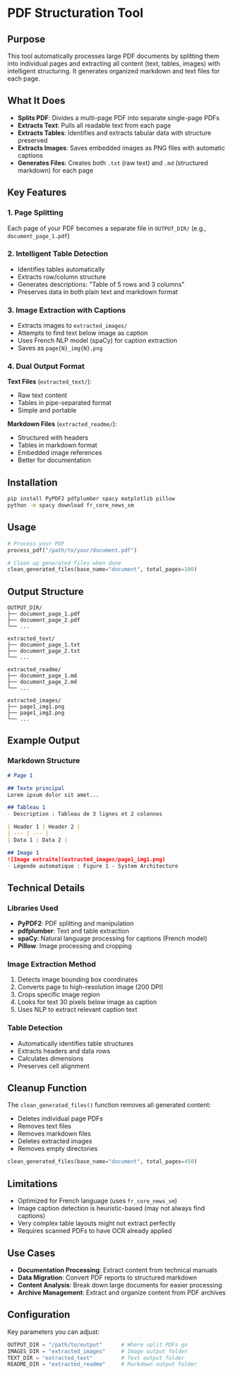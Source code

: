 # PDF Structuration Tool

## Purpose

This tool automatically processes large PDF documents by splitting them into individual pages and extracting all content (text, tables, images) with intelligent structuring. It generates organized markdown and text files for each page.

## What It Does

- **Splits PDF**: Divides a multi-page PDF into separate single-page PDFs
- **Extracts Text**: Pulls all readable text from each page
- **Extracts Tables**: Identifies and extracts tabular data with structure preserved
- **Extracts Images**: Saves embedded images as PNG files with automatic captions
- **Generates Files**: Creates both `.txt` (raw text) and `.md` (structured markdown) for each page

## Key Features

### 1. Page Splitting
Each page of your PDF becomes a separate file in `OUTPUT_DIR/` (e.g., `document_page_1.pdf`)

### 2. Intelligent Table Detection
- Identifies tables automatically
- Extracts row/column structure
- Generates descriptions: "Table of 5 rows and 3 columns"
- Preserves data in both plain text and markdown format

### 3. Image Extraction with Captions
- Extracts images to `extracted_images/`
- Attempts to find text below image as caption
- Uses French NLP model (spaCy) for caption extraction
- Saves as `page{N}_img{N}.png`

### 4. Dual Output Format

**Text Files** (`extracted_text/`):
- Raw text content
- Tables in pipe-separated format
- Simple and portable

**Markdown Files** (`extracted_readme/`):
- Structured with headers
- Tables in markdown format
- Embedded image references
- Better for documentation

## Installation

```bash
pip install PyPDF2 pdfplumber spacy matplotlib pillow
python -m spacy download fr_core_news_sm
```

## Usage

```python
# Process your PDF
process_pdf("/path/to/your/document.pdf")

# Clean up generated files when done
clean_generated_files(base_name="document", total_pages=100)
```

## Output Structure

```
OUTPUT_DIR/
├── document_page_1.pdf
├── document_page_2.pdf
└── ...

extracted_text/
├── document_page_1.txt
├── document_page_2.txt
└── ...

extracted_readme/
├── document_page_1.md
├── document_page_2.md
└── ...

extracted_images/
├── page1_img1.png
├── page1_img2.png
└── ...
```

## Example Output

### Markdown Structure
```markdown
# Page 1

## Texte principal
Lorem ipsum dolor sit amet...

## Tableau 1
- Description : Tableau de 3 lignes et 2 colonnes

| Header 1 | Header 2 |
| --- | --- |
| Data 1 | Data 2 |

## Image 1
![Image extraite](extracted_images/page1_img1.png)
- Légende automatique : Figure 1 - System Architecture
```

## Technical Details

### Libraries Used
- **PyPDF2**: PDF splitting and manipulation
- **pdfplumber**: Text and table extraction
- **spaCy**: Natural language processing for captions (French model)
- **Pillow**: Image processing and cropping

### Image Extraction Method
1. Detects image bounding box coordinates
2. Converts page to high-resolution image (200 DPI)
3. Crops specific image region
4. Looks for text 30 pixels below image as caption
5. Uses NLP to extract relevant caption text

### Table Detection
- Automatically identifies table structures
- Extracts headers and data rows
- Calculates dimensions
- Preserves cell alignment

## Cleanup Function

The `clean_generated_files()` function removes all generated content:
- Deletes individual page PDFs
- Removes text files
- Removes markdown files
- Deletes extracted images
- Removes empty directories

```python
clean_generated_files(base_name="document", total_pages=450)
```

## Limitations

- Optimized for French language (uses `fr_core_news_sm`)
- Image caption detection is heuristic-based (may not always find captions)
- Very complex table layouts might not extract perfectly
- Requires scanned PDFs to have OCR already applied

## Use Cases

- **Documentation Processing**: Extract content from technical manuals
- **Data Migration**: Convert PDF reports to structured markdown
- **Content Analysis**: Break down large documents for easier processing
- **Archive Management**: Extract and organize content from PDF archives

## Configuration

Key parameters you can adjust:

```python
OUTPUT_DIR = "/path/to/output"      # Where split PDFs go
IMAGES_DIR = "extracted_images"     # Image output folder
TEXT_DIR = "extracted_text"         # Text output folder
README_DIR = "extracted_readme"     # Markdown output folder
```

